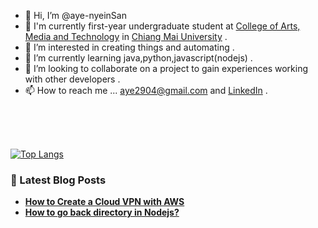 - 👋 Hi, I’m @aye-nyeinSan
- :crystal_ball: I'm currently first-year undergraduate student at [College of Arts, Media and Technology](https://www.camt.cmu.ac.th/index.php/en/) in [Chiang Mai University](https://cmu.ac.th/en/) .
- 👀 I’m interested in creating things and automating .
- 🌱 I’m currently learning java,python,javascript(nodejs) .
- 💞️ I’m looking to collaborate on a project to gain experiences working with other developers .
- 📫 How to reach me ... aye2904@gmail.com and [LinkedIn](https://www.linkedin.com/in/ayenyeinsan-2904/) .

<br>
<br>
<br>

[![Top Langs](https://github-readme-stats.vercel.app/api/top-langs/?username=aye-NyeinSan&layout=compact)](https://github.com/aye-nyeinSan/github-readme-stats)
<br>
<h3><strong> 📙 Latest Blog Posts<strong></h3>
  
<!-- BLOG-POST-LIST:START -->
- [How to Create a Cloud VPN with AWS](https://aws.plainenglish.io/how-to-create-your-own-cloud-vpn-with-aws-d58868221806?source=rss-fecea3abd0c2------2)
- [How to go back directory in Nodejs?](https://dev.to/ayenyeinsan/how-to-go-back-directory-in-nodejs-gg3)
<!-- BLOG-POST-LIST:END -->

<!---
aye-nyeinSan/aye-nyeinSan is a ✨ special ✨ repository because its `README.md` (this file) appears on your GitHub profile.
You can click the Preview link to take a look at your changes.
--->
